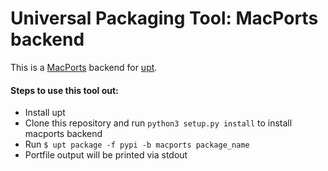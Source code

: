 # Universal Packaging Tool: MacPorts backend
This is a [MacPorts](https://www.macports.org) backend for [upt](https://pypi.python.org/pypi/upt).

#### Steps to use this tool out:

- Install upt
- Clone this repository and run ```python3 setup.py install``` to install macports backend
- Run ```$ upt package -f pypi -b macports package_name```
- Portfile output will be printed via stdout
